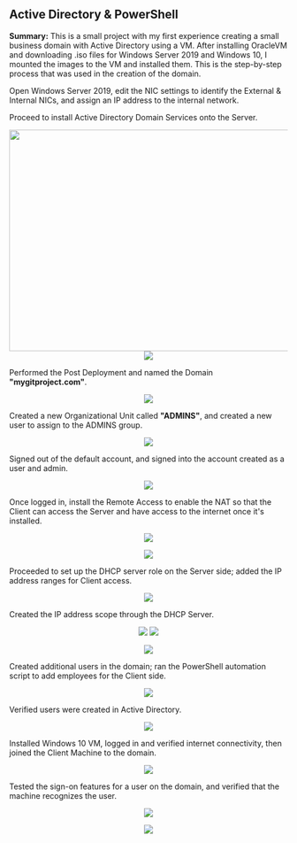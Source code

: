 <h2>Active Directory & PowerShell</h2>

<b>Summary:</b> This is a small project with my first experience creating a small business domain with Active Directory using a VM.
After installing OracleVM and downloading .iso files for Windows Server 2019 and Windows 10, I mounted the images to the VM and installed them.
This is the step-by-step process that was used in the creation of the domain.

Open Windows Server 2019, edit the NIC settings to identify the External & Internal NICs, and assign an IP address to the internal network.

<div align="center"<img src="https://imgur.com/9mNLq0i.png" height="400" width="600"></div>

<div align="center><img src="https://imgur.com/3kYvRRr.png" height="400" width="400" class="center"></div>

Proceed to install Active Directory Domain Services onto the Server.

<div align="center"><img src="https://imgur.com/feLPUFM.png" height="400" width="600></div>

<div align="center"><img src="https://imgur.com/UKJrndH.png"></div>

Performed the Post Deployment and named the Domain <b>"mygitproject.com"</b>.

<div align="center"><img src="https://imgur.com/nJUJgVb.png"></div>

Created a new Organizational Unit called <b>"ADMINS"</b>, and created a new user to assign to the ADMINS group.

<div align="center"><img src="https://imgur.com/8KtMxJS.png"></div>

Signed out of the default account, and signed into the account created as a user and admin.

<div align="center"><img src="https://imgur.com/PC7gR2p.png"></div>

Once logged in, install the Remote Access to enable the NAT so that the Client can access the Server and have access to the internet once it's installed.

<div align="center"><img src="https://imgur.com/HMHS0wo.png">

<img src="https://imgur.com/iBVXpjA.png"></div>

Proceeded to set up the DHCP server role on the Server side; added the IP address ranges for Client access.

<div align="center"><img src="https://imgur.com/9t4wcIV.png"></div>

Created the IP address scope through the DHCP Server.

<div align="center"><img src="https://imgur.com/DlOzcbJ.png">

<img src="https://imgur.com/40rW5N1.png">

<img src="https://imgur.com/HXtfum7.png"></div>

Created additional users in the domain; ran the PowerShell automation script to add employees for the Client side.

<div align="center"><img src="https://imgur.com/Uarfi4X.png"></div>

Verified users were created in Active Directory.

<div align="center"><img src="https://imgur.com/Aq53Qc7.png"></div>

Installed Windows 10 VM, logged in and verified internet connectivity, then joined the Client Machine to the domain.

<div align="center"><img src="https://imgur.com/0b2IiBy.png"></div>

Tested the sign-on features for a user on the domain, and verified that the machine recognizes the user.

<div align="center"><img src="https://imgur.com/kPnTvDx.png">

<img src="https://imgur.com/PP8w60c.png"></div>
